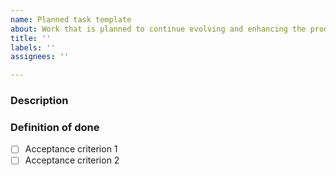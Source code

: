 ```yaml
---
name: Planned task template
about: Work that is planned to continue evolving and enhancing the product
title: ''
labels: ''
assignees: ''

---
```


### Description
<!-- Describe the work that needs to be accomplished. -->

### Definition of done
<!-- What needs to be accomplished for this work to be considered completed? List the criteria below. -->

- [ ] Acceptance criterion 1
- [ ] Acceptance criterion 2
